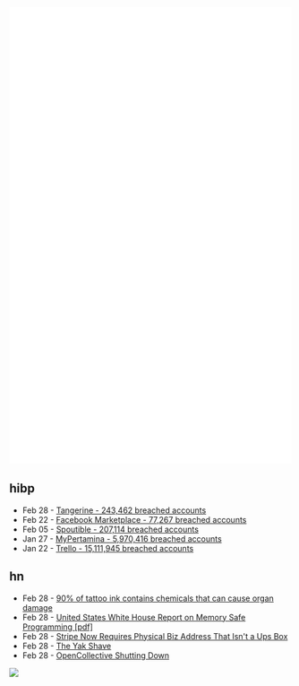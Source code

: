 ![Metrics](https://raw.githubusercontent.com/phixion/phixion/master/metrics.svg)

## hibp

<!--
for https://github.com/phixion/phixion/blob/main/.github/workflows/feeds.yml
-->
<!--START_SECTION:haveibeenpwnd-->
- Feb 28 - [Tangerine - 243,462 breached accounts](https://haveibeenpwned.com/PwnedWebsites#Tangerine)
- Feb 22 - [Facebook Marketplace - 77,267 breached accounts](https://haveibeenpwned.com/PwnedWebsites#FacebookMarketplace)
- Feb 05 - [Spoutible - 207,114 breached accounts](https://haveibeenpwned.com/PwnedWebsites#Spoutible)
- Jan 27 - [MyPertamina - 5,970,416 breached accounts](https://haveibeenpwned.com/PwnedWebsites#MyPertamina)
- Jan 22 - [Trello - 15,111,945 breached accounts](https://haveibeenpwned.com/PwnedWebsites#Trello)
<!--END_SECTION:haveibeenpwnd-->

## hn

<!--
for https://github.com/phixion/phixion/blob/main/.github/workflows/feeds.yml
-->
<!--START_SECTION:hn-->
- Feb 28 - [90% of tattoo ink contains chemicals that can cause organ damage](https://pubs.acs.org/doi/10.1021/acs.analchem.3c05687#)
- Feb 28 - [United States White House Report on Memory Safe Programming [pdf]](https://www.whitehouse.gov/wp-content/uploads/2024/02/Final-ONCD-Technical-Report.pdf)
- Feb 28 - [Stripe Now Requires Physical Biz Address That Isn't a Ups Box](https://support.stripe.com/questions/2024-updates-to-us-verification-requirements-faqs)
- Feb 28 - [The Yak Shave](https://www.marginalia.nu/log/a_102_yak_shave/)
- Feb 28 - [OpenCollective Shutting Down](https://daniel-lange.com/archives/186-Opencollective-shutting-down.html)
<!--END_SECTION:hn-->

<!--
for https://yhype.me
-->
![](https://hit.yhype.me/github/profile?user_id=13013670)
